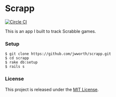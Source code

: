 # Scrapp

[![Circle CI](https://circleci.com/gh/jwworth/scrapp.svg?style=svg)](https://circleci.com/gh/jwworth/scrapp)

This is an app I built to track Scrabble games.

### Setup

```
$ git clone https://github.com/jwworth/scrapp.git
$ cd scrapp
$ rake db:setup
$ rails s
```

### License

This project is released under the [MIT License](http://www.opensource.org/licenses/MIT).
